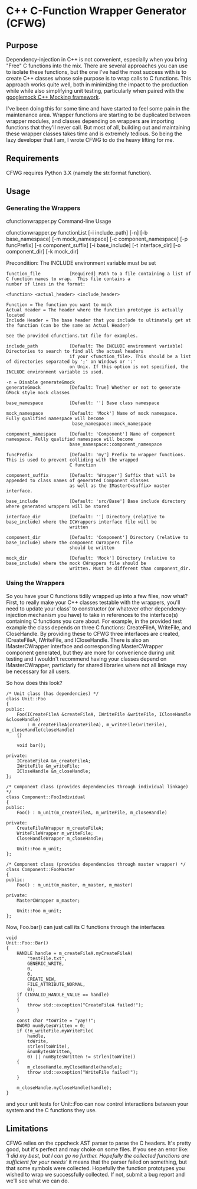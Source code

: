 # C++ C-Function Wrapper Generator (CFWG)

##  Purpose

Dependency-injection in C++ is not convenient, especially when you bring "Free" C functions into the mix.  There are several approaches you can use to isolate these functions, but the one I've had the most success with is to create C++ classes whose sole purpose is to wrap calls to C functions.  This approach works quite well, both in minimizing the impact to the production while while also simplifying unit testing, particularly when paired with the [googlemock C++ Mocking framework](http://code.google.com/p/googlemock).

I've been doing this for some time and have started to feel some pain in the maintenance area.  Wrapper functions are starting to be duplicated between wrapper modules, and classes depending on wrappers are importing functions that they'll never call.  But most of all, building out and maintaining these wrapper classes takes time and is extremely tedious.  So being the lazy developer that I am, I wrote CFWG to do the heavy lifting for me.

##  Requirements

CFWG requires Python 3.X (namely the str.format function).

##  Usage

###  Generating the Wrappers

cfunctionwrapper.py Command-line Usage

cfunctionwrapper.py functionList [-i include_path] [-n] [-b base_namespace] [-m mock_namespace] [-c component_namespace] [-p funcPrefix] [-s component_suffix] [-i base_include] [-t interface_dir] [-o component_dir] [-k mock_dir]

Precondition: The INCLUDE environment variable must be set

    function_file           [Required] Path to a file containing a list of C function names to wrap.  This file contains a
    number of lines in the format: 

    <function> <actual_header> <include_header>

    Function = The function you want to mock
    Actual Header = The header where the function prototype is actually located
    Include Header = The base header that you include to ultimately get at the function (can be the same as Actual Header)

    See the provided cfunctions.txt file for examples.

    include_path            [Default: The INCLUDE environment variable] Directories to search to find all the actual headers
                            if your <function_file>. This should be a list of directories separated by ';' on Windows or ':'
                            on Unix. If this option is not specified, the INCLUDE environment variable is used.

    -n = Disable generateGmock
    generateGmock           [Default: True] Whether or not to generate GMock style mock classes

    base_namespace          [Default: ''] Base class namespace

    mock_namespace          [Default: 'Mock'] Name of mock namespace. Fully qualified namespace will become
                             base_namespace::mock_namespace

    component_namespace     [Default: 'Component'] Name of component namespace. Fully qualified namespace will become
                            base_namespace::component_namespace

    funcPrefix              [Default: 'my'] Prefix to wrapper functions. This is used to prevent colliding with the wrapped
                            C function

    component_suffix        [Default: 'Wrapper'] Suffix that will be appended to class names of generated Component classes
                            as well as the IMasterC<suffix> master interface.

    base_include            [Default: 'src/Base'] Base include directory where generated wrappers will be stored

    interface_dir           [Default: ''] Directory (relative to base_include) where the ICWrappers interface file will be
                            written

    component_dir           [Default: 'Component'] Directory (relative to base_include) where the component CWrappers file
                            should be written

    mock_dir                [Default: 'Mock'] Directory (relative to base_include) where the mock CWrappers file should be
                            written. Must be different than component_dir.

### Using the Wrappers

So you have your C functions tidily wrapped up into a few files, now what?  First, to really make your C++ classes testable with the wrappers, you'll need to update your class' to constructor (or whatever other dependency-injection mechanism you have) to take in references to the interface(s) containing C functions you care about.  For example, in the provided test example the class depends on three C functions: CreateFileA, WriteFile, and CloseHandle.  By providing these to CFWG three interfaces are created, ICreateFileA, IWriteFile, and ICloseHandle.  There is also an IMasterCWrapper interface and corresponding MasterCWrapper component generated, but they are more for convenience during unit testing and I wouldn't recommend having your classes depend on IMasterCWrapper, particlarly for shared libraries where not all linkage may be necessary for all users.

So how does this look?

    /* Unit class (has dependencies) */
    class Unit::Foo
    {
    public:
        Foo(ICreateFileA &createFileA, IWriteFile &writeFile, ICloseHandle &closeHandle)
            : m_createFileA(createFileA), m_writeFile(writeFile), m_closeHandle(closeHandle)
        {}
        
        void bar();
        
    private:
        ICreateFileA &m_createFileA;
        IWriteFile &m_writeFile;
        ICloseHandle &m_closeHandle;
    };

    /* Component class (provides dependencies through individual linkage) */
    class Component::FooIndividual
    {
    public:
        Foo() : m_unit(m_createFileA, m_writeFile, m_closeHandle)
        
    private:
        CreateFileAWrapper m_createFileA;
        WriteFileWrapper m_writeFile;
        CloseHandleWrapper m_closeHandle;
        
        Unit::Foo m_unit;
    };

    /* Component class (provides dependencies through master wrapper) */
    class Component::FooMaster
    {
    public:
        Foo() : m_unit(m_master, m_master, m_master)
        
    private:
        MasterCWrapper m_master;
        
        Unit::Foo m_unit;
    };

Now, Foo.bar() can just call its C functions through the interfaces

    void
    Unit::Foo::Bar()
    {
        HANDLE handle = m_createFileA.myCreateFileA(
            "testFile.txt",
            GENERIC_WRITE,
            0,
            0,
            CREATE_NEW,
            FILE_ATTRIBUTE_NORMAL,
            0);
        if (INVALID_HANDLE_VALUE == handle)
        {
            throw std::exception("CreateFileA failed!");
        }
        
        const char *toWrite = "yay!!";
        DWORD numBytesWritten = 0;
        if (!m_writeFile.myWriteFile(
            handle,
            toWrite,
            strlen(toWrite),
            &numBytesWritten,
            0) || numBytesWritten != strlen(toWrite))
        {
            m_closeHandle.myCloseHandle(handle);
            throw std::exception("WriteFile failed!");
        }
        
        m_closeHandle.myCloseHandle(handle);
    }

and your unit tests for Unit::Foo can now control interactions between your system and the C functions they use.

## Limitations

CFWG relies on the cppcheck AST parser to parse the C headers.  It's pretty good, but it's perfect and may choke on some files.  If you see an error like: *'I did my best, but I can go no further. Hopefully the collected functions are sufficient for your needs'* it means that the parser failed on something, but that some symbols were collected.  Hopefully the function prototypes you wished to wrap we successfully collected.  If not, submit a bug report and we'll see what we can do.